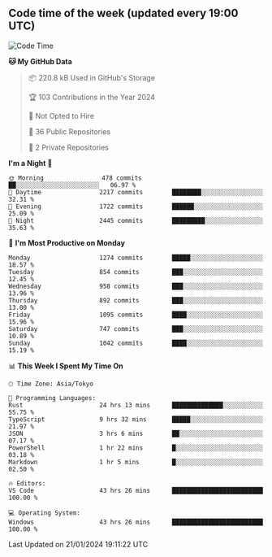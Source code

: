 ## Code time of the week (updated every 19:00 UTC)

<!--START_SECTION:waka-->
![Code Time](http://img.shields.io/badge/Code%20Time-2%2C562%20hrs%2048%20mins-blue)

**🐱 My GitHub Data** 

> 📦 220.8 kB Used in GitHub's Storage 
 > 
> 🏆 103 Contributions in the Year 2024
 > 
> 🚫 Not Opted to Hire
 > 
> 📜 36 Public Repositories 
 > 
> 🔑 2 Private Repositories 
 > 
**I'm a Night 🦉** 

```text
🌞 Morning                478 commits         ██░░░░░░░░░░░░░░░░░░░░░░░   06.97 % 
🌆 Daytime                2217 commits        ████████░░░░░░░░░░░░░░░░░   32.31 % 
🌃 Evening                1722 commits        ██████░░░░░░░░░░░░░░░░░░░   25.09 % 
🌙 Night                  2445 commits        █████████░░░░░░░░░░░░░░░░   35.63 % 
```
📅 **I'm Most Productive on Monday** 

```text
Monday                   1274 commits        █████░░░░░░░░░░░░░░░░░░░░   18.57 % 
Tuesday                  854 commits         ███░░░░░░░░░░░░░░░░░░░░░░   12.45 % 
Wednesday                958 commits         ███░░░░░░░░░░░░░░░░░░░░░░   13.96 % 
Thursday                 892 commits         ███░░░░░░░░░░░░░░░░░░░░░░   13.00 % 
Friday                   1095 commits        ████░░░░░░░░░░░░░░░░░░░░░   15.96 % 
Saturday                 747 commits         ███░░░░░░░░░░░░░░░░░░░░░░   10.89 % 
Sunday                   1042 commits        ████░░░░░░░░░░░░░░░░░░░░░   15.19 % 
```


📊 **This Week I Spent My Time On** 

```text
🕑︎ Time Zone: Asia/Tokyo

💬 Programming Languages: 
Rust                     24 hrs 13 mins      ██████████████░░░░░░░░░░░   55.75 % 
TypeScript               9 hrs 32 mins       █████░░░░░░░░░░░░░░░░░░░░   21.97 % 
JSON                     3 hrs 6 mins        ██░░░░░░░░░░░░░░░░░░░░░░░   07.17 % 
PowerShell               1 hr 22 mins        █░░░░░░░░░░░░░░░░░░░░░░░░   03.18 % 
Markdown                 1 hr 5 mins         █░░░░░░░░░░░░░░░░░░░░░░░░   02.50 % 

🔥 Editors: 
VS Code                  43 hrs 26 mins      █████████████████████████   100.00 % 

💻 Operating System: 
Windows                  43 hrs 26 mins      █████████████████████████   100.00 % 
```


 Last Updated on 21/01/2024 19:11:22 UTC
<!--END_SECTION:waka-->